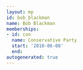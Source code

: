 ```yaml
---
layout: mp
id: bob_blackman
name: Bob Blackman
memberships:
- id: con
  name: Conservative Party
  start: '2010-06-08'
  end: 
autogenerated: true
---
```

